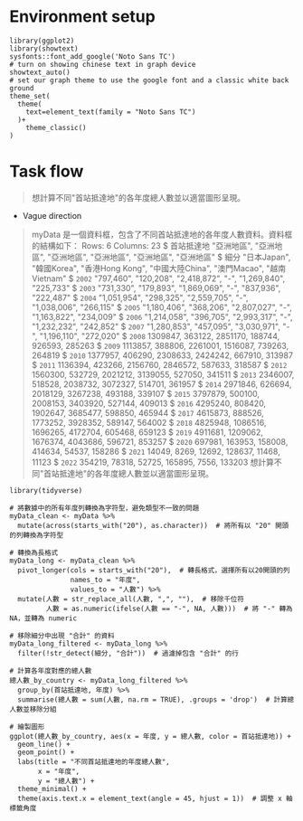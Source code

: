 # Environment setup

```
library(ggplot2)
library(showtext)
sysfonts::font_add_google('Noto Sans TC')
# turn on showing chinese text in graph device
showtext_auto()
# set our graph theme to use the google font and a classic white back ground
theme_set(
  theme(
    text=element_text(family = "Noto Sans TC")
  )+
    theme_classic()
)
```

# Task flow 


> 想計算不同"首站抵達地"的各年度總人數並以適當圖形呈現。

  - Vague direction

> myData 是一個資料框，包含了不同首站抵達地的各年度人數資料。資料框的結構如下：
> Rows: 6
Columns: 23
$ 首站抵達地 <chr> "亞洲地區", "亞洲地區", "亞洲地區", "亞洲地區", "亞洲地區", "亞洲地區"
$ 細分       <chr> "日本Japan", "韓國Korea", "香港Hong Kong", "中國大陸China", "澳門Macao", "越南Vietnam"
$ `2002`     <chr> "797,460", "120,208", "2,418,872", "-", "1,269,840", "225,733"
$ `2003`     <chr> "731,330", "179,893", "1,869,069", "-", "837,936", "222,487"
$ `2004`     <chr> "1,051,954", "298,325", "2,559,705", "-", "1,038,006", "266,115"
$ `2005`     <chr> "1,180,406", "368,206", "2,807,027", "-", "1,163,822", "234,009"
$ `2006`     <chr> "1,214,058", "396,705", "2,993,317", "-", "1,232,232", "242,852"
$ `2007`     <chr> "1,280,853", "457,095", "3,030,971", "-", "1,196,110", "272,020"
$ `2008`     <dbl> 1309847, 363122, 2851170, 188744, 926593, 285263
$ `2009`     <dbl> 1113857, 388806, 2261001, 1516087, 739263, 264819
$ `2010`     <dbl> 1377957, 406290, 2308633, 2424242, 667910, 313987
$ `2011`     <dbl> 1136394, 423266, 2156760, 2846572, 587633, 318587
$ `2012`     <dbl> 1560300, 532729, 2021212, 3139055, 527050, 341511
$ `2013`     <dbl> 2346007, 518528, 2038732, 3072327, 514701, 361957
$ `2014`     <dbl> 2971846, 626694, 2018129, 3267238, 493188, 339107
$ `2015`     <dbl> 3797879, 500100, 2008153, 3403920, 527144, 409013
$ `2016`     <dbl> 4295240, 808420, 1902647, 3685477, 598850, 465944
$ `2017`     <dbl> 4615873, 888526, 1773252, 3928352, 589147, 564002
$ `2018`     <dbl> 4825948, 1086516, 1696265, 4172704, 605468, 659123
$ `2019`     <dbl> 4911681, 1209062, 1676374, 4043686, 596721, 853257
$ `2020`     <dbl> 697981, 163953, 158008, 414634, 54537, 158286
$ `2021`     <dbl> 14049, 8269, 12692, 128637, 11468, 11123
$ `2022`     <dbl> 354219, 78318, 52725, 165895, 7556, 133203
想計算不同"首站抵達地"的各年度總人數並以適當圖形呈現。




```{r}
library(tidyverse)

# 將數據中的所有年度列轉換為字符型，避免類型不一致的問題
myData_clean <- myData %>%
  mutate(across(starts_with("20"), as.character))  # 將所有以 "20" 開頭的列轉換為字符型

# 轉換為長格式
myData_long <- myData_clean %>%
  pivot_longer(cols = starts_with("20"),  # 轉長格式，選擇所有以20開頭的列
               names_to = "年度", 
               values_to = "人數") %>%
  mutate(人數 = str_replace_all(人數, ",", ""),  # 移除千位符
         人數 = as.numeric(ifelse(人數 == "-", NA, 人數)))  # 將 "-" 轉為 NA，並轉為 numeric

# 移除細分中出現 "合計" 的資料
myData_long_filtered <- myData_long %>%
  filter(!str_detect(細分, "合計"))  # 過濾掉包含 "合計" 的行

# 計算各年度對應的總人數
總人數_by_country <- myData_long_filtered %>%
  group_by(首站抵達地, 年度) %>%
  summarise(總人數 = sum(人數, na.rm = TRUE), .groups = 'drop')  # 計算總人數並移除分組

# 繪製圖形
ggplot(總人數_by_country, aes(x = 年度, y = 總人數, color = 首站抵達地)) +
  geom_line() +
  geom_point() +
  labs(title = "不同首站抵達地的年度總人數",
       x = "年度",
       y = "總人數") +
  theme_minimal() +
  theme(axis.text.x = element_text(angle = 45, hjust = 1))  # 調整 x 軸標籤角度
```
